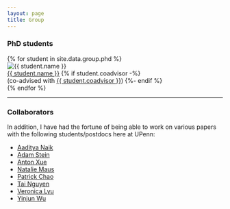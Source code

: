 ```yaml
---
layout: page
title: Group  
---
```


### PhD students

<div class ="avatar-gallery">
{% for student in site.data.group.phd %}
    <div class="avatar-container">
    	<div class="avatar-img-border">
	      <img src="{{ student.photo }}" alt="{{ student.name }}"  class="avatar-img" />
  		</div>	
	    <div class="avatar-name">
		    <a href="{{ student.url }}">{{ student.name }}</a>
		      {% if student.coadvisor -%}
		      <br>(co-advised with <a href="{{ student.coadvisor_url }}">{{ student.coadvisor }}</a>)
		      {%- endif %}
		</div>
    </div>
 {% endfor %}
</div>

<hr style="clear:both;">

### Collaborators

In addition, I have had the fortune of being able to work on various papers with the following students/postdocs here at UPenn: 

+ [Aaditya Naik](https://www.seas.upenn.edu/~asnaik/) 
+ [Adam Stein](https://www.seas.upenn.edu/~steinad/)
+ [Anton Xue](https://antonxue.github.io/)
+ [Natalie Maus](https://antonxue.github.io/)
+ [Patrick Chao](https://patrickrchao.github.io/)
+ [Tai Nguyen](https://taidnguyen.github.io/)
+ [Veronica Lyu](https://veronica320.github.io/)
+ [Yinjun Wu](https://www.seas.upenn.edu/~wuyinjun/)

